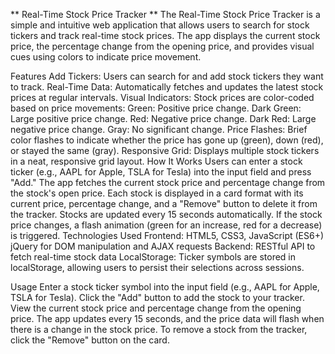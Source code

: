 ** Real-Time Stock Price Tracker **
The Real-Time Stock Price Tracker is a simple and intuitive web application that allows users to search for stock tickers and track real-time stock prices. The app displays the current stock price, the percentage change from the opening price, and provides visual cues using colors to indicate price movement.

Features
Add Tickers: Users can search for and add stock tickers they want to track.
Real-Time Data: Automatically fetches and updates the latest stock prices at regular intervals.
Visual Indicators: Stock prices are color-coded based on price movements:
Green: Positive price change.
Dark Green: Large positive price change.
Red: Negative price change.
Dark Red: Large negative price change.
Gray: No significant change.
Price Flashes: Brief color flashes to indicate whether the price has gone up (green), down (red), or stayed the same (gray).
Responsive Grid: Displays multiple stock tickers in a neat, responsive grid layout.
How It Works
Users can enter a stock ticker (e.g., AAPL for Apple, TSLA for Tesla) into the input field and press "Add."
The app fetches the current stock price and percentage change from the stock's open price.
Each stock is displayed in a card format with its current price, percentage change, and a "Remove" button to delete it from the tracker.
Stocks are updated every 15 seconds automatically.
If the stock price changes, a flash animation (green for an increase, red for a decrease) is triggered.
Technologies Used
Frontend:
HTML5, CSS3, JavaScript (ES6+)
jQuery for DOM manipulation and AJAX requests
Backend:
RESTful API to fetch real-time stock data
LocalStorage:
Ticker symbols are stored in localStorage, allowing users to persist their selections across sessions.


Usage
Enter a stock ticker symbol into the input field (e.g., AAPL for Apple, TSLA for Tesla).
Click the "Add" button to add the stock to your tracker.
View the current stock price and percentage change from the opening price.
The app updates every 15 seconds, and the price data will flash when there is a change in the stock price.
To remove a stock from the tracker, click the "Remove" button on the card.